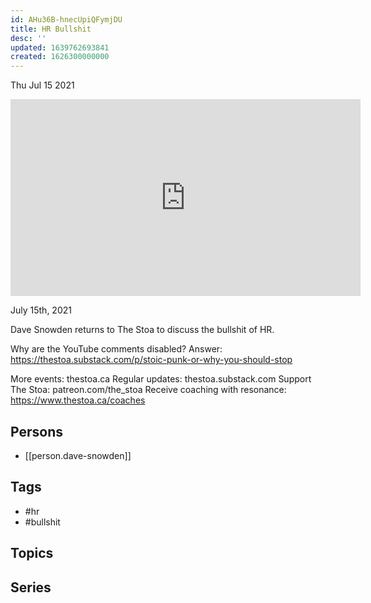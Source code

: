 ```yaml
---
id: AHu36B-hnecUpiQFymjDU
title: HR Bullshit
desc: ''
updated: 1639762693841
created: 1626300000000
---
```





Thu Jul 15 2021

<iframe width="560" height="315" src="https://www.youtube.com/embed/sDKD87ygkKA" title="HR Bullshit w/ Dave Snowden" frameborder="0" allow="accelerometer; autoplay; clipboard-write; encrypted-media; gyroscope; picture-in-picture" allowfullscreen ></iframe>

July 15th, 2021

Dave Snowden returns to The Stoa to discuss the bullshit of HR.

Why are the YouTube comments disabled? Answer: https://thestoa.substack.com/p/stoic-punk-or-why-you-should-stop

More events: thestoa.ca
Regular updates: thestoa.substack.com
Support The Stoa: patreon.com/the_stoa
Receive coaching with resonance: https://www.thestoa.ca/coaches

## Persons

- [[person.dave-snowden]]

## Tags

- #hr
- #bullshit

## Topics



## Series



